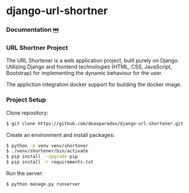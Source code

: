 # django-url-shortner


### Documentation [⏭️](docs/README.md)

### URL Shortner Project

<!-- GraphQL-based URL shortener application, used for shortening the length url. -->

The URL Shortener is a web application project, built purely on Django. Utilizing Django and frontend technologies (HTML, CSS, JavaScript, Bootstrap) for implementing the dynamic behaviour for the user.

The appliction integration docker support for building the docker image.

### Project Setup

Clone repository:

```bash
$ git clone https://github.com/deaxparadox/django-url-shortener.git 
```

Create an environment and install packages:

```bash
$ python -m venv venv/shortener
$ ./venv/shortener/bin/activate
$ pip install --upgrade pip
$ pip install -r requirements.txt
```

Run the server:

```bash
$ python manage.py runserver
```